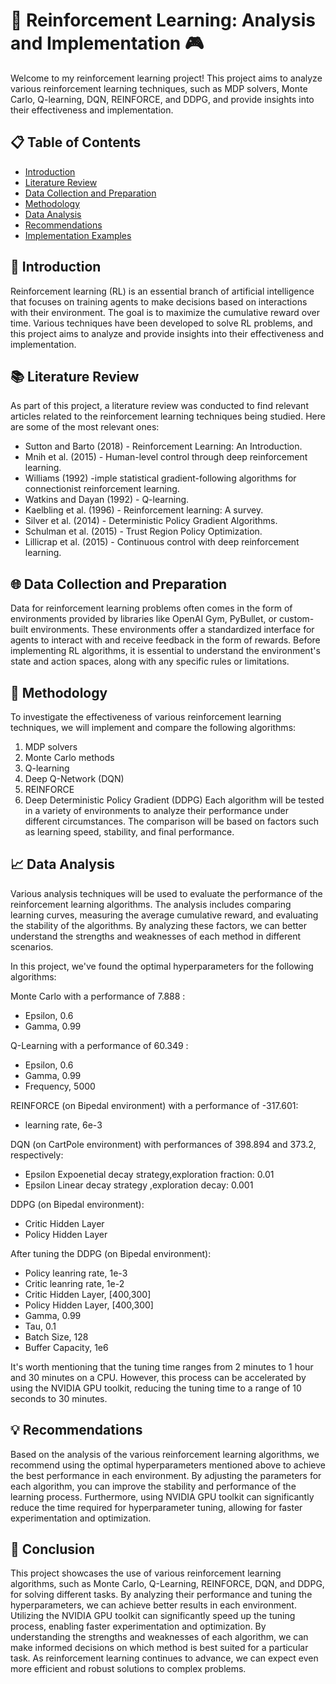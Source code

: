 # 🤖 Reinforcement Learning: Analysis and Implementation 🎮

Welcome to my reinforcement learning project! This project aims to analyze various reinforcement learning techniques, such as MDP solvers, Monte Carlo, Q-learning, DQN, REINFORCE, and DDPG, and provide insights into their effectiveness and implementation.

## 📋 Table of Contents

<ul>
  <li><a href="#introduction">Introduction</a></li>
  <li><a href="#literature">Literature Review</a></li>
  <li><a href="#data">Data Collection and Preparation</a></li>
  <li><a href="#metho">Methodology</a></li>
  <li><a href="#analysis">Data Analysis</a></li>
  <li><a href="#recommendations">Recommendations</a></li>
  <li><a href="#implementation">Implementation Examples</a></li>
</ul>

<a name="introduction"></a>

## 🚀 Introduction

Reinforcement learning (RL) is an essential branch of artificial intelligence that focuses on training agents to make decisions based on interactions with their environment. The goal is to maximize the cumulative reward over time. Various techniques have been developed to solve RL problems, and this project aims to analyze and provide insights into their effectiveness and implementation.

<a name="literature"></a>

## 📚 Literature Review

As part of this project, a literature review was conducted to find relevant articles related to the reinforcement learning techniques being studied. Here are some of the most relevant ones:

* Sutton and Barto (2018) - Reinforcement Learning: An Introduction.
* Mnih et al. (2015) - Human-level control through deep reinforcement learning.
* Williams (1992) -imple statistical gradient-following algorithms for connectionist reinforcement learning.
* Watkins and Dayan (1992) - Q-learning.
* Kaelbling et al. (1996) - Reinforcement learning: A survey.
* Silver et al. (2014) - Deterministic Policy Gradient Algorithms.
* Schulman et al. (2015) - Trust Region Policy Optimization.
* Lillicrap et al. (2015) - Continuous control with deep reinforcement learning.
<a name="data"></a>

## 🌐 Data Collection and Preparation

Data for reinforcement learning problems often comes in the form of environments provided by libraries like OpenAI Gym, PyBullet, or custom-built environments. These environments offer a standardized interface for agents to interact with and receive feedback in the form of rewards. Before implementing RL algorithms, it is essential to understand the environment's state and action spaces, along with any specific rules or limitations.

<a name="metho"></a>

## 📝 Methodology

To investigate the effectiveness of various reinforcement learning techniques, we will implement and compare the following algorithms:

1) MDP solvers
2) Monte Carlo methods
3) Q-learning
4) Deep Q-Network (DQN)
5) REINFORCE
6) Deep Deterministic Policy Gradient (DDPG)
Each algorithm will be tested in a variety of environments to analyze their performance under different circumstances. The comparison will be based on factors such as learning speed, stability, and final performance.

<a name="analysis"></a>

## 📈 Data Analysis

Various analysis techniques will be used to evaluate the performance of the reinforcement learning algorithms. The analysis includes comparing learning curves, measuring the average cumulative reward, and evaluating the stability of the algorithms. By analyzing these factors, we can better understand the strengths and weaknesses of each method in different scenarios.

In this project, we've found the optimal hyperparameters for the following algorithms:

Monte Carlo with a performance of 7.888 : 
* Epsilon, 0.6
* Gamma, 0.99

Q-Learning with a performance of 60.349 : 
* Epsilon, 0.6
* Gamma, 0.99
* Frequency, 5000

REINFORCE (on Bipedal environment) with a performance of -317.601: 
* learning rate, 6e-3 

DQN (on CartPole environment) with performances of 398.894 and 373.2, respectively: 
* Epsilon Expoenetial decay strategy,exploration fraction: 0.01
* Epsilon Linear decay strategy ,exploration decay: 0.001

DDPG (on Bipedal environment): 
* Critic Hidden Layer
* Policy Hidden Layer

After tuning the DDPG (on Bipedal environment): 
* Policy leanring rate, 1e-3
* Critic leanring rate, 1e-2
* Critic Hidden Layer, [400,300]
* Policy Hidden Layer, [400,300]
* Gamma, 0.99
* Tau, 0.1
* Batch Size, 128
* Buffer Capacity, 1e6


It's worth mentioning that the tuning time ranges from 2 minutes to 1 hour and 30 minutes on a CPU. 
However, this process can be accelerated by using the NVIDIA GPU toolkit, 
reducing the tuning time to a range of 10 seconds to 30 minutes.

## 💡 Recommendations

Based on the analysis of the various reinforcement learning algorithms, we recommend using the optimal hyperparameters mentioned above to achieve the best performance in each environment.
By adjusting the parameters for each algorithm, you can improve the stability and performance of the learning process.
Furthermore, using NVIDIA GPU toolkit can significantly reduce the time required for hyperparameter tuning, allowing for faster experimentation and optimization.

<a name="conclusion"></a>

## 🏁 Conclusion

This project showcases the use of various reinforcement learning algorithms, such as Monte Carlo, Q-Learning, REINFORCE, DQN, and DDPG, for solving different tasks. 
By analyzing their performance and tuning the hyperparameters, we can achieve better results in each environment. 
Utilizing the NVIDIA GPU toolkit can significantly speed up the tuning process, enabling faster experimentation and optimization.
By understanding the strengths and weaknesses of each algorithm, we can make informed decisions on which method is best suited for a particular task. As reinforcement learning continues to advance, we can expect even more efficient and robust solutions to complex problems.



